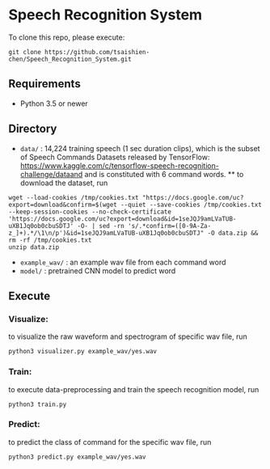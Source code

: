 # Speech Recognition System

To clone this repo, please execute:
```
git clone https://github.com/tsaishien-chen/Speech_Recognition_System.git
```

## Requirements
* Python 3.5 or newer

## Directory
* `data/` : 14,224 training speech (1 sec duration clips), which is the subset of Speech Commands Datasets released by TensorFlow: https://www.kaggle.com/c/tensorflow-speech-recognition-challenge/dataand and is constituted with 6 command words.
** to download the dataset, run
```
wget --load-cookies /tmp/cookies.txt "https://docs.google.com/uc?export=download&confirm=$(wget --quiet --save-cookies /tmp/cookies.txt --keep-session-cookies --no-check-certificate 'https://docs.google.com/uc?export=download&id=1seJQJ9amLVaTUB-uXB1Jq0ob0cbuSDTJ' -O- | sed -rn 's/.*confirm=([0-9A-Za-z_]+).*/\1\n/p')&id=1seJQJ9amLVaTUB-uXB1Jq0ob0cbuSDTJ" -O data.zip && rm -rf /tmp/cookies.txt
unzip data.zip
```
* `example_wav/` : an example wav file from each command word
* `model/` : pretrained CNN model to predict word
    
## Execute

### Visualize:
to visualize the raw waveform and spectrogram of specific wav file, run
```
python3 visualizer.py example_wav/yes.wav
```

### Train:
to execute data-preprocessing and  train the speech recognition model, run
```
python3 train.py
```

### Predict:
to predict the class of command for the specific wav file, run
```
python3 predict.py example_wav/yes.wav
```
